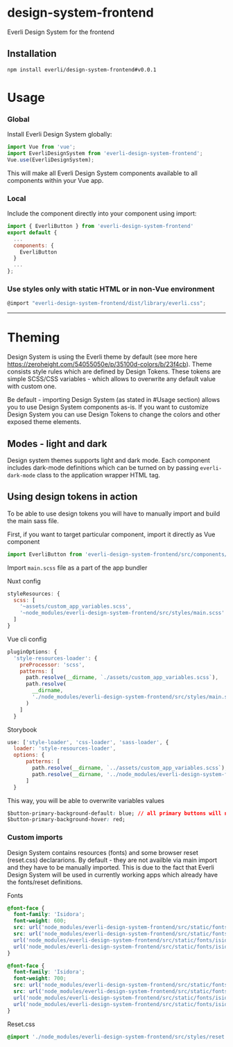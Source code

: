 # design-system-frontend
Everli Design System for the frontend

## Installation

``` bash
npm install everli/design-system-frontend#v0.0.1
```

# Usage

### Global

Install Everli Design System globally:

``` js
import Vue from 'vue';
import EverliDesignSystem from 'everli-design-system-frontend';
Vue.use(EverliDesignSystem);
```
This will make all Everli Design System components available to all components within your Vue app.

### Local

Include the component directly into your component using import:

``` js
import { EverliButton } from 'everli-design-system-frontend'
export default {
  ...
  components: {
    EverliButton
  }
  ...
};
```
### Use styles only with static HTML or in non-Vue environment

``` js
@import "everli-design-system-frontend/dist/library/everli.css";
```

---
# Theming

Design System is using the Everli theme by default (see more here https://zeroheight.com/54055050e/p/35100d-colors/b/23f4cb). Theme consists style rules which are defined by Design Tokens. These tokens are simple SCSS/CSS variables - which allows to overwrite any default value with custom one. 

Be default - importing Design System (as stated in #Usage section) allows you to use Design System components as-is. If you want to customize Design System you can use Design Tokens to change the colors and other exposed theme elements. 

## Modes - light and dark
Design system themes supports light and dark mode. Each component includes dark-mode definitions which can be turned on by passing `everli-dark-mode` class to the application wrapper HTML tag. 

## Using design tokens in action
To be able to use design tokens you will have to manually import and build the main sass file.

First, if you want to target particular component, import it directly as Vue component 
```js
import EverliButton from 'everli-design-system-frontend/src/components/Button/Button'
```

Import `main.scss` file as a part of the app bundler

Nuxt config
```js
styleResources: {
  scss: [
    '~assets/custom_app_variables.scss',
    '~node_modules/everli-design-system-frontend/src/styles/main.scss'
  ]
}
```

Vue cli config
```js
pluginOptions: {
  'style-resources-loader': {
    preProcessor: 'scss',
    patterns: [
      path.resolve(__dirname, `./assets/custom_app_variables.scss`),
      path.resolve(
        __dirname,
        './node_modules/everli-design-system-frontend/src/styles/main.scss'
      )
    ]
  }
```

Storybook
```js
use: ['style-loader', 'css-loader', 'sass-loader', {
  loader: 'style-resources-loader',
  options: {
      patterns: [
        path.resolve(__dirname, `../assets/custom_app_variables.scss`),
        path.resolve(__dirname, '../node_modules/everli-design-system-frontend/src/styles/main.scss')
      ]
  }
```

This way, you will be able to overwrite variables values
```css
$button-primary-background-default: blue; // all primary buttons will now how blue background color
$button-primary-background-hover: red;
```

### Custom imports

Design System contains resources (fonts) and some browser reset (reset.css) declararions. By default - they are not availble via main import and they have to be manually imported. This is due to the fact that Everli Design System will be used in currently working apps which already have the fonts/reset definitions.

Fonts

```css
@font-face {
  font-family: 'Isidora';
  font-weight: 600;
  src: url('node_modules/everli-design-system-frontend/src/static/fonts/isidora/isidora-soft-semibold.eot'); /* IE9 Compat Modes */
  src: url('node_modules/everli-design-system-frontend/src/static/fonts/isidora/isidora-soft-semibold.eot?#iefix') format('embedded-opentype'), /* IE6-IE8 */
  url('node_modules/everli-design-system-frontend/src/static/fonts/isidora/isidora-soft-semibold.woff2') format('woff2'), /* Super Modern Browsers */
  url('node_modules/everli-design-system-frontend/src/static/fonts/isidora/isidora-soft-semibold.woff') format('woff') /* Pretty Modern Browsers */
}

@font-face {
  font-family: 'Isidora';
  font-weight: 700;
  src: url('node_modules/everli-design-system-frontend/src/static/fonts/isidora/isidora-soft-bold.eot'); /* IE9 Compat Modes */
  src: url('node_modules/everli-design-system-frontend/src/static/fonts/isidora/isidora-soft-bold.eot?#iefix') format('embedded-opentype'), /* IE6-IE8 */
  url('node_modules/everli-design-system-frontend/src/static/fonts/isidora/isidora-soft-bold.woff2') format('woff2'), /* Super Modern Browsers */
  url('node_modules/everli-design-system-frontend/src/static/fonts/isidora/isidora-soft-bold.woff') format('woff') /* Pretty Modern Browsers */
}
```

Reset.css

```css
@import './node_modules/everli-design-system-frontend/src/styles/reset.scss'
```




